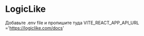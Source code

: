 # LogicLike

Добавьте .env file и пропишите туда VITE_REACT_APP_API_URL ='https://logiclike.com/docs'
